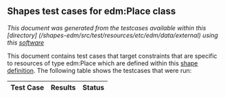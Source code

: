 
## Shapes test cases for edm:Place class
_This document was generated from the testcases available within this [directory] (/shapes-edm/src/test/resources/etc/edm/data/external) using this [software](/shapes-doc)_

This document contains test cases that target constraints that are specific to resources of type edm:Place which are defined  within this [shape definition](/shapes-edm/doc/shapes/Place.md). The following table shows the testcases that were run:

| Test Case | Results | Status |
| :--- | ---: | :--: |
